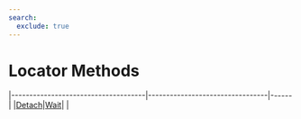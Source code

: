```yaml
---
search:
  exclude: true
---
```


<h1 class="heading"><span class="name">Locator Methods</span></h1>

|-------------------------------------|---------------------------------|------|
|[Detach](../methodorevents/detach.md)|[Wait](../methodorevents/wait.md)|&nbsp;|
